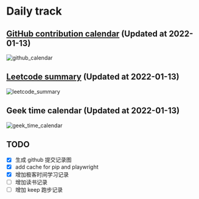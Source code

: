 # Daily track

## [GitHub contribution calendar](https://github.com/j178) (Updated at 2022-01-13)
![github_calendar](https://s2.loli.net/2022/01/13/WOALmjMwndhV6E3.png)

## [Leetcode summary](https://leetcode-cn.com/u/j178) (Updated at 2022-01-13)
![leetcode_summary](https://s2.loli.net/2022/01/13/IRlwEaTL9zXZpOd.png)

## Geek time calendar (Updated at 2022-01-13)
![geek_time_calendar](https://s2.loli.net/2022/01/13/PQxGdhNa2EOK5A1.png)


## TODO
- [x] 生成 github 提交记录图
- [x] add cache for pip and playwright
- [x] 增加极客时间学习记录
- [ ] 增加读书记录
- [ ] 增加 keep 跑步记录

